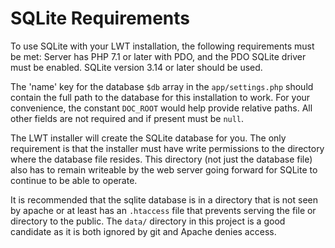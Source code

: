 # SQLite Requirements

To use SQLite with your LWT installation, the following requirements must
be met: Server has PHP 7.1 or later with PDO, and the PDO SQLite driver must be
enabled. SQLite version 3.14 or later should be used.

The 'name' key for the database `$db` array in the `app/settings.php` should
contain the full path to the database for this installation to work. For your
convenience, the constant `DOC_ROOT` would help provide relative paths.  All
other fields are not required and if present must be `null`.

The LWT installer will create the SQLite database for you. The only
requirement is that the installer must have write permissions to the directory
where the database file resides. This directory (not just the database file)
also has to remain writeable by the web server going forward for SQLite to
continue to be able to operate.

It is recommended that the sqlite database is in a directory that is not seen
by apache or at least has an `.htaccess` file that prevents serving the file or
directory to the public. The `data/` directory in this project is a good
candidate as it is both ignored by git and Apache denies access.

